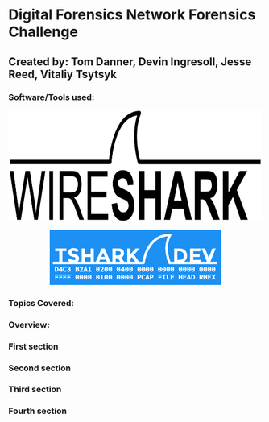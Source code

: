 # Digital Forensics Network Forensics Challenge
## Created by: Tom Danner, Devin Ingresoll, Jesse Reed, Vitaliy Tsytsyk

### Software/Tools used:
<p align="center">
  <img src="https://github.com/tsytsykvitaliy/digital-forensics-network-forensics-challenge/blob/main/Wireshark_Logo.png" width="800" height="221" />
</p>

<p align="center">
  <img src="https://github.com/tsytsykvitaliy/digital-forensics-network-forensics-challenge/blob/main/tshark_logo.png">
</p>

### Topics Covered:

### Overview:





### First section




### Second section



### Third section



### Fourth section
